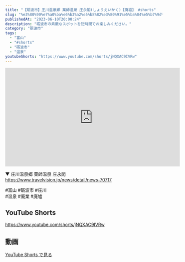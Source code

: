 ```yaml
---
title: "【砺波市】庄川温泉郷 薬師温泉 庄永閣(しょうえいかく)【廃墟】 #shorts"
slug: "%e3%80%90%e7%a0%ba%e6%b3%a2%e5%b8%82%e3%80%91%e5%ba%84%e5%b7%9d%e6%b8%a9%e6%b3%89%e9%83%b7-%e8%96%ac%e5%b8%ab%e6%b8%a9%e6%b3%89-%e5%ba%84%e6%b0%b8%e9%96%a3%e3%81%97%e3%82%87%e3%81%86%e3%81%88"
publishedAt: "2023-06-10T20:00:24"
description: "砺波市の素敵なスポットを短時間でお楽しみください。"
category: "砺波市"
tags: 
  - "富山"
  - "#shorts"
  - "砺波市"
  - "温泉"
youtubeShorts: "https://www.youtube.com/shorts/jNQXAC9IVRw"
---
```


<iframe width="560" height="315" src="https://www.youtube.com/embed/d9ObrUT1dNA" frameborder="0" allowfullscreen></iframe>

▼ 庄川温泉郷 薬師温泉 庄永閣<br />
https://www.travelvision.jp/news/detail/news-70717

#富山 #砺波市 #庄川<br />
#温泉 #廃業 #廃墟

## YouTube Shorts

https://www.youtube.com/shorts/jNQXAC9IVRw

## 動画

[YouTube Shorts で見る](https://www.youtube.com/shorts/jNQXAC9IVRw)

